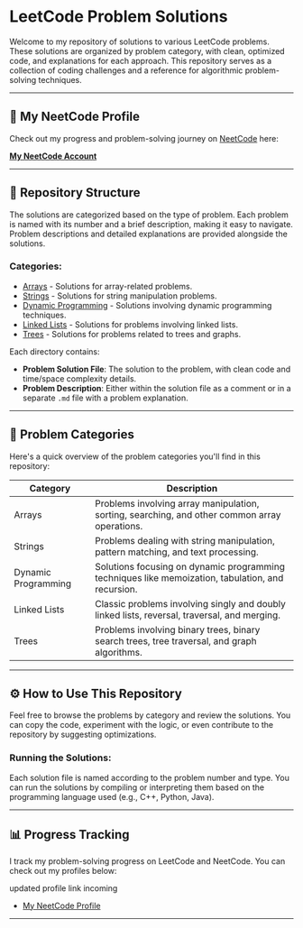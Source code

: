 # LeetCode Problem Solutions

Welcome to my repository of solutions to various LeetCode problems. These solutions are organized by problem category, with clean, optimized code, and explanations for each approach. This repository serves as a collection of coding challenges and a reference for algorithmic problem-solving techniques.

---

## 🔗 My NeetCode Profile

Check out my progress and problem-solving journey on [NeetCode](https://neetcode.io) here:

[**My NeetCode Account**](https://neetcode.io/my-profile-url) <!-- Replace with your actual NeetCode profile URL -->

---

## 📁 Repository Structure

The solutions are categorized based on the type of problem. Each problem is named with its number and a brief description, making it easy to navigate. Problem descriptions and detailed explanations are provided alongside the solutions.

### Categories:
- [Arrays](./arrays/README.md) - Solutions for array-related problems.
- [Strings](./strings/README.md) - Solutions for string manipulation problems.
- [Dynamic Programming](./dynamic_programming/README.md) - Solutions involving dynamic programming techniques.
- [Linked Lists](./linked_lists/README.md) - Solutions for problems involving linked lists.
- [Trees](./trees/README.md) - Solutions for problems related to trees and graphs.

Each directory contains:
- **Problem Solution File**: The solution to the problem, with clean code and time/space complexity details.
- **Problem Description**: Either within the solution file as a comment or in a separate `.md` file with a problem explanation.

---

## 📘 Problem Categories

Here's a quick overview of the problem categories you'll find in this repository:

| Category           | Description                                                                                       |
|--------------------|---------------------------------------------------------------------------------------------------|
| Arrays             | Problems involving array manipulation, sorting, searching, and other common array operations.      |
| Strings            | Problems dealing with string manipulation, pattern matching, and text processing.                  |
| Dynamic Programming | Solutions focusing on dynamic programming techniques like memoization, tabulation, and recursion. |
| Linked Lists       | Classic problems involving singly and doubly linked lists, reversal, traversal, and merging.       |
| Trees              | Problems involving binary trees, binary search trees, tree traversal, and graph algorithms.        |

---

## ⚙️ How to Use This Repository

Feel free to browse the problems by category and review the solutions. You can copy the code, experiment with the logic, or even contribute to the repository by suggesting optimizations.

### Running the Solutions:
Each solution file is named according to the problem number and type. You can run the solutions by compiling or interpreting them based on the programming language used (e.g., C++, Python, Java).

---


## 📊 Progress Tracking

I track my problem-solving progress on LeetCode and NeetCode. You can check out my profiles below:

updated profile link incoming
- [My NeetCode Profile](https://neetcode.io/ihibti200@gmail.com) 

---
